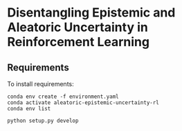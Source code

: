 # Disentangling Epistemic and Aleatoric Uncertainty in Reinforcement Learning

## Requirements

To install requirements:
```
conda env create -f environment.yaml
conda activate aleatoric-epistemic-uncertainty-rl
conda env list

python setup.py develop
```
